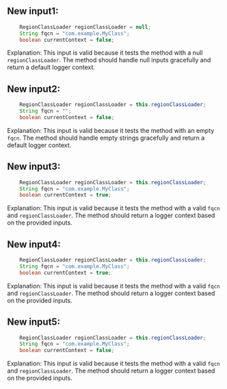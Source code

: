 ## New input1:
```java
    RegionClassLoader regionClassLoader = null;
    String fqcn = "com.example.MyClass";
    boolean currentContext = false;
```
Explanation: This input is valid because it tests the method with a null `regionClassLoader`. The method should handle null inputs gracefully and return a default logger context.

## New input2:
```java
    RegionClassLoader regionClassLoader = this.regionClassLoader;
    String fqcn = "";
    boolean currentContext = false;
```
Explanation: This input is valid because it tests the method with an empty `fqcn`. The method should handle empty strings gracefully and return a default logger context.

## New input3:
```java
    RegionClassLoader regionClassLoader = this.regionClassLoader;
    String fqcn = "com.example.MyClass";
    boolean currentContext = true;
```
Explanation: This input is valid because it tests the method with a valid `fqcn` and `regionClassLoader`. The method should return a logger context based on the provided inputs.

## New input4:
```java
    RegionClassLoader regionClassLoader = this.regionClassLoader;
    String fqcn = "com.example.MyClass";
    boolean currentContext = true;
```
Explanation: This input is valid because it tests the method with a valid `fqcn` and `regionClassLoader`. The method should return a logger context based on the provided inputs.

## New input5:
```java
    RegionClassLoader regionClassLoader = this.regionClassLoader;
    String fqcn = "com.example.MyClass";
    boolean currentContext = false;
```
Explanation: This input is valid because it tests the method with a valid `fqcn` and `regionClassLoader`. The method should return a logger context based on the provided inputs.
